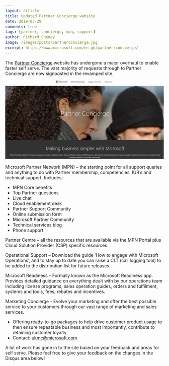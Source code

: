 ```yaml
---
layout: article
title: Updated Partner Concierge website
date: 2018-03-29
comments: true
tags: [partner, concierge, mpn, support]
author: Richard_Cheney
image: /images/posts/partnerconcierge.jpg
excerpt: https://www.microsoft.com/en-gb/partner/concierge/
---
```


The [Partner Concierge](https://www.microsoft.com/en-gb/partner/concierge/) website has undergone a major overhaul to enable faster self serve.  The vast majority of requests through to Partner Concierge are now signposted in the revamped site.

![Partner Concierge](/images/posts/partnerconcierge.jpg)

Microsoft Partner Network (MPN) – the starting point for all support queries and anything to do with Partner membership, competencies, IUR’s and technical support. Includes:

* MPN Core benefits
* Top Partner questions
* Live chat
* Cloud enablement desk
* Partner Support Community
* Online submission form
* Microsoft Partner Community
* Technical services blog
* Phone support

Partner Centre – all the resources that are available via the MPN Portal plus Cloud Solution Provider (CSP) specific resources.

Operational Support – Download the guide ‘How to engage with Microsoft Operations’, and to stay up to date you can raise a CLT (call logging tool) to be added to the distribution list for future releases.

Microsoft Readiness – Formally known as the Microsoft Readiness app. Provides detailed guidance on everything dealt with by our operations team including license programs, sales operation guides, orders and fulfilment, systems and tools, fees, rebates and incentives.

Marketing Concierge - Evolve your marketing and offer the best possible service to your customers through our vast range of marketing and sales services.

* Offering ready-to-go packages to help drive customer product usage to then ensure repeatable business and most importantly, contribute to retaining customer loyalty
* Contact: ukmc@microsoft.com

A lot of work has gone in to the site based on your feedback and areas for self serve. Please feel free to give your feedback on the changes in the Disqus area below!